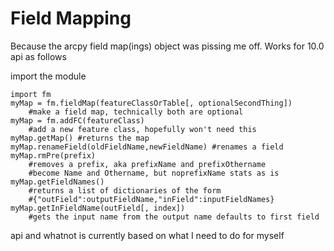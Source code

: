 Field Mapping
============

Because the arcpy field map(ings) object was pissing me off.  Works for 10.0 api as follows

import the module

    import fm
    myMap = fm.fieldMap(featureClassOrTable[, optionalSecondThing])
        #make a field map, technically both are optional
    myMap = fm.addFC(featureClass)
        #add a new feature class, hopefully won't need this
    myMap.getMap() #returns the map
    myMap.renameField(oldFieldName,newFieldName) #renames a field
    myMap.rmPre(prefix)
        #removes a prefix, aka prefixName and prefixOthername 
        #become Name and Othername, but noprefixName stats as is
    myMap.getFieldNames()
        #returns a list of dictionaries of the form
        #{"outField":outputFieldName,"inField":inputFieldNames}
    myMap.getInFieldName(outField[, index])
        #gets the input name from the output name defaults to first field
    
api and whatnot is currently based on what I need to do for myself